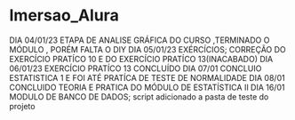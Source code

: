 # Imersao_Alura

DIA 04/01/23 ETAPA DE ANALISE GRÁFICA DO CURSO ,TERMINADO O MÓDULO , PORÉM FALTA O DIY
DIA 05/01/23 EXÉRCÍCIOS; CORREÇÃO DO EXERCÍCIO PRATÍCO 10 E DO EXERCÍCIO PRATÍCO 13(INACABADO)
DIA 06/01/23 EXERCÍCIO PRATÍCO 13 CONCLUÍDO 
DIA 07/01 CONCLUIO ESTATISTICA 1 E FOI ATÉ PRATÍCA DE TESTE DE NORMALIDADE
DIA 08/01 CONCLUIDO TEORIA E PRATICA DO MÓDULO DE ESTATÍSTICA II
DIA 16/01 MODULO DE BANCO DE DADOS; script adicionado a pasta de teste do projeto 

  
